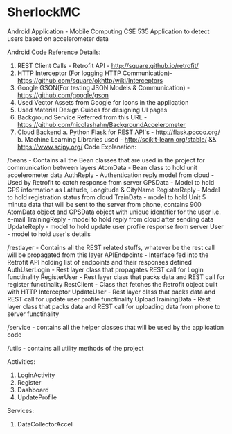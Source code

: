 # SherlockMC
Android Application - Mobile Computing CSE 535
Application to detect users based on accelerometer data 

Android Code Reference Details:

1. REST Client Calls - Retrofit API - http://square.github.io/retrofit/
2. HTTP Interceptor (For logging HTTP Communication)- https://github.com/square/okhttp/wiki/Interceptors
3. Google GSON(For testing JSON Models & Communication) - https://github.com/google/gson
4. Used Vector Assets from Google for Icons in the application
5. Used Material Design Guides for designing UI pages
6. Background Service Referred from this URL - https://github.com/nicolashahn/BackgroundAccelerometer
7. Cloud Backend 
    a. Python Flask for REST API's - http://flask.pocoo.org/
    b. Machine Learning Libraries used - http://scikit-learn.org/stable/ && https://www.scipy.org/ 
Code Explanation:

/beans - Contains all the Bean classes that are used in the project for communication between layers
AtomData - Bean class to hold unit accelerometer data 
AuthReply - Authentication reply model from cloud - Used by Retrofit to catch response from server
GPSData - Model to hold GPS information as Latitude, Longitude & CityName
RegisterReply - Model to hold registration status from cloud 
TrainData - model to hold Unit 5 minute data that will be sent to the server from phone, contains 900 AtomData object and GPSData object with unique identifier for the user i.e. e-mail
TrainingReply - model to hold reply from cloud after sending data
UpdateReply - model to hold update user profile response from server
User - model to hold user's details 


/restlayer - Contains all the REST related stuffs, whatever be the rest call will be propagated from this layer
APIEndpoints - Interface fed into the Retrofit API holding list of endpoints and their responses defined
AuthUserLogin - Rest layer class that propagates REST call for Login functinality
RegisterUser - Rest layer class that packs data and REST call for register functinality
RestClient - Class that fetches the Retrofit object built with HTTP Interceptor
UpdateUser - Rest layer class that packs data and REST call for update user profile functinality
UploadTrainingData - Rest layer class that packs data and REST call for uploading data from phone to server functinality

/service - contains all the helper classes that will be used by the application code

/utils - contains all utility methods of the project

Activities:
1. LoginActivity
2. Register
3. Dashboard
4. UpdateProfile

Services:
1. DataCollectorAccel




